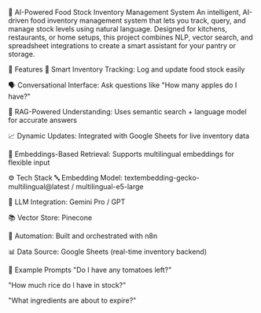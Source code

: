 🧠 AI-Powered Food Stock Inventory Management System
An intelligent, AI-driven food inventory management system that lets you track, query, and manage stock levels using natural language. Designed for kitchens, restaurants, or home setups, this project combines NLP, vector search, and spreadsheet integrations to create a smart assistant for your pantry or storage.

🛒 Features
🍏 Smart Inventory Tracking: Log and update food stock easily

🗣️ Conversational Interface: Ask questions like "How many apples do I have?"

🧠 RAG-Powered Understanding: Uses semantic search + language model for accurate answers

📈 Dynamic Updates: Integrated with Google Sheets for live inventory data

🔎 Embeddings-Based Retrieval: Supports multilingual embeddings for flexible input

⚙️ Tech Stack
🔤 Embedding Model: textembedding-gecko-multilingual@latest / multilingual-e5-large

🧠 LLM Integration: Gemini Pro / GPT

📚 Vector Store: Pinecone

🔄 Automation: Built and orchestrated with n8n

📊 Data Source: Google Sheets (real-time inventory backend)

🧪 Example Prompts
"Do I have any tomatoes left?"

"How much rice do I have in stock?"

"What ingredients are about to expire?"
